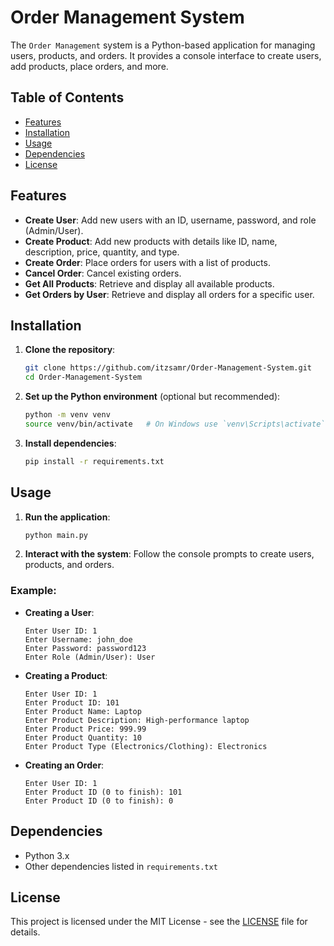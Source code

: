 # Order Management System

The `Order Management` system is a Python-based application for managing users, products, and orders. It provides a console interface to create users, add products, place orders, and more.

## Table of Contents

- [Features](#features)
- [Installation](#installation)
- [Usage](#usage)
- [Dependencies](#dependencies)
- [License](#license)

## Features

- **Create User**: Add new users with an ID, username, password, and role (Admin/User).
- **Create Product**: Add new products with details like ID, name, description, price, quantity, and type.
- **Create Order**: Place orders for users with a list of products.
- **Cancel Order**: Cancel existing orders.
- **Get All Products**: Retrieve and display all available products.
- **Get Orders by User**: Retrieve and display all orders for a specific user.

## Installation

1. **Clone the repository**:
    ```bash
    git clone https://github.com/itzsamr/Order-Management-System.git
    cd Order-Management-System
    ```

2. **Set up the Python environment** (optional but recommended):
    ```bash
    python -m venv venv
    source venv/bin/activate   # On Windows use `venv\Scripts\activate`
    ```

3. **Install dependencies**:
    ```bash
    pip install -r requirements.txt
    ```

## Usage

1. **Run the application**:
    ```bash
    python main.py
    ```

2. **Interact with the system**:
    Follow the console prompts to create users, products, and orders. 

### Example:

- **Creating a User**:
    ```
    Enter User ID: 1
    Enter Username: john_doe
    Enter Password: password123
    Enter Role (Admin/User): User
    ```

- **Creating a Product**:
    ```
    Enter User ID: 1
    Enter Product ID: 101
    Enter Product Name: Laptop
    Enter Product Description: High-performance laptop
    Enter Product Price: 999.99
    Enter Product Quantity: 10
    Enter Product Type (Electronics/Clothing): Electronics
    ```

- **Creating an Order**:
    ```
    Enter User ID: 1
    Enter Product ID (0 to finish): 101
    Enter Product ID (0 to finish): 0
    ```

## Dependencies

- Python 3.x
- Other dependencies listed in `requirements.txt`

## License

This project is licensed under the MIT License - see the [LICENSE](LICENSE) file for details.



